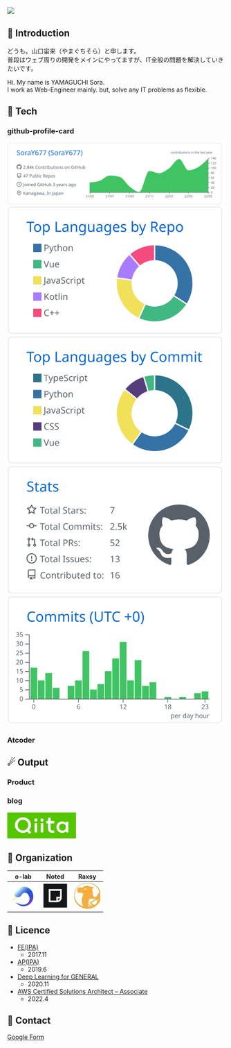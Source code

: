 ![](https://img.shields.io/github/last-commit/SoraY677/SoraY677)

## 🎉 Introduction

どうも。山口宙来（やまぐちそら）と申します。   
普段はウェブ周りの開発をメインにやってますが、IT全般の問題を解決していきたいです。  

Hi. My name is YAMAGUCHI Sora.  
I work as Web-Engineer mainly. but, solve any IT problems as flexible.  

## 🧰 Tech

### github-profile-card
[![](./profile-summary-card-output/github/0-profile-details.svg)](https://github.com/vn7n24fzkq/github-profile-summary-cards)
[![](./profile-summary-card-output/github/1-repos-per-language.svg)](https://github.com/vn7n24fzkq/github-profile-summary-cards) [![](./profile-summary-card-output/github/2-most-commit-language.svg)](https://github.com/vn7n24fzkq/github-profile-summary-cards)
[![](./profile-summary-card-output/github/3-stats.svg)](https://github.com/vn7n24fzkq/github-profile-summary-cards) [![](./profile-summary-card-output/github/4-productive-time.svg)](https://github.com/vn7n24fzkq/github-profile-summary-cards)

### Atcoder

## ☄ Output

### Product

### blog
[<img height="60px" src="https://github.com/SoraY677/SoraY677/blob/main/img/logo-background-color.png?raw=true"/>](https://qiita.com/SoraY677)

## 🤝 Organization

|o-lab|Noted|Raxsy|
|:---:|:---:|:---:|
[<img height="60px" src="https://github.com/SoraY677/SoraY677/blob/main/img/orgnization/49579011.png?raw=true" />](https://www.comm.tcu.ac.jp/otani-lab/)| [<img height="60px" src="https://github.com/SoraY677/SoraY677/blob/main/img/orgnization/84720167.png?raw=true" />](https://noted.run/)|<img height="60px" src="https://github.com/SoraY677/SoraY677/blob/main/img/orgnization/88580928.jpg?raw=true" />|

## 🔖 Licence

- [FE(IPA)](https://www.jitec.ipa.go.jp/1_11seido/fe.html)
  - 2017.11
- [AP(IPA)](https://www.jitec.ipa.go.jp/1_11seido/ap.html)
  - 2019.6
- [Deep Learning for GENERAL](https://www.jdla.org/certificate/general/)
  - 2020.11
- [AWS Certified Solutions Architect – Associate](https://aws.amazon.com/jp/certification/certified-solutions-architect-associate/)
  - 2022.4

## 📮 Contact 
[Google Form](https://forms.gle/U6TitZDLi14q6n2FA)


